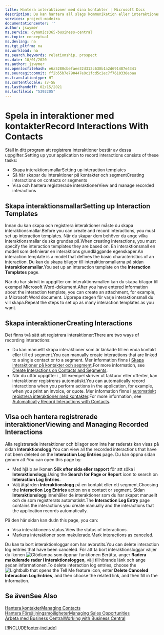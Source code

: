 ```yaml
---
title: Hantera interaktioner med dina kontakter | Microsoft Docs
description: Du kan hantera all slags kommunikation eller interaktioner mellan ditt företag och kontakterna, till exempel för brev, telefonsamtal, sammanträden och så vidare.
services: project-madeira
documentationcenter: ''
author: jswymer
ms.service: dynamics365-business-central
ms.topic: conceptual
ms.devlang: na
ms.tgt_pltfrm: na
ms.workload: na
ms.search.keywords: relationship, prospect
ms.date: 10/01/2020
ms.author: jswymer
ms.openlocfilehash: e6a5280cbefaee32d313c638b1a2d691487e4341
ms.sourcegitcommit: ff2b55b7e790447e0c1fcd5c2ec7f7610338ebaa
ms.translationtype: HT
ms.contentlocale: sv-SE
ms.lasthandoff: 02/15/2021
ms.locfileid: "5392205"
---
```

# <a name="record-interactions-with-contacts"></a><span data-ttu-id="557f7-103">Spela in interaktioner med kontakter</span><span class="sxs-lookup"><span data-stu-id="557f7-103">Record Interactions With Contacts</span></span>
<span data-ttu-id="557f7-104">Ställ in ditt program att registrera interaktioner består av dessa uppgifter:</span><span class="sxs-lookup"><span data-stu-id="557f7-104">Setting up your application to record interactions consists of these tasks:</span></span>

* <span data-ttu-id="557f7-105">Skapa interaktionsmallar</span><span class="sxs-lookup"><span data-stu-id="557f7-105">Setting up interaction templates</span></span>  
* <span data-ttu-id="557f7-106">Så här skapar du interaktioner på kontakter och segment</span><span class="sxs-lookup"><span data-stu-id="557f7-106">Creating interactions on contacts or segments</span></span>  
* <span data-ttu-id="557f7-107">Visa och hantera registrerade interaktioner</span><span class="sxs-lookup"><span data-stu-id="557f7-107">View and manage recorded interactions</span></span>  

##  <a name="setting-up-interaction-templates"></a><span data-ttu-id="557f7-108">Skapa interaktionsmallar</span><span class="sxs-lookup"><span data-stu-id="557f7-108">Setting up Interaction Templates</span></span>
<span data-ttu-id="557f7-109">Innan du kan skapa och registrera interaktioner måste du skapa interaktionsmallar.</span><span class="sxs-lookup"><span data-stu-id="557f7-109">Before you can create and record interactions, you must set up interaction templates.</span></span> <span data-ttu-id="557f7-110">När du skapar dem behöver du ange vilka interaktionsmallar de ska grundas på.</span><span class="sxs-lookup"><span data-stu-id="557f7-110">When creating interactions, you must specify the interaction templates they are based on.</span></span> <span data-ttu-id="557f7-111">En interaktionsmall en modell som definierar en interaktions grundläggande egenskaper.</span><span class="sxs-lookup"><span data-stu-id="557f7-111">An interaction template is a model that defines the basic characteristics of an interaction.</span></span>
<span data-ttu-id="557f7-112">Du kan du skapa bilagor till interaktionsmallarna på sidan **interaktionsmallar**.</span><span class="sxs-lookup"><span data-stu-id="557f7-112">You set up an interaction template on the **Interaction Templates** page.</span></span>

<span data-ttu-id="557f7-113">När du har skrivit in uppgifter om interaktionsmallen kan du skapa bilagor till exempel Microsoft Word-dokument.</span><span class="sxs-lookup"><span data-stu-id="557f7-113">After you have entered information about the interaction template, you can create an attachment, for example, a Microsoft Word document.</span></span> <span data-ttu-id="557f7-114">Upprepa stegen för varje interaktionsmall du vill skapa.</span><span class="sxs-lookup"><span data-stu-id="557f7-114">Repeat the steps to set up as many interaction templates as you want.</span></span>  

## <a name="creating-interactions"></a><span data-ttu-id="557f7-115">Skapa interaktioner</span><span class="sxs-lookup"><span data-stu-id="557f7-115">Creating Interactions</span></span>
<span data-ttu-id="557f7-116">Det finns två sätt att registrera interaktioner:</span><span class="sxs-lookup"><span data-stu-id="557f7-116">There are two ways of recording interactions:</span></span>

* <span data-ttu-id="557f7-117">Du kan manuellt skapa interaktioner som är länkade till en enda kontakt eller till ett segment.</span><span class="sxs-lookup"><span data-stu-id="557f7-117">You can manually create interactions that are linked to a single contact or to a segment.</span></span> <span data-ttu-id="557f7-118">Mer information finns i [Skapa interaktioner på kontakter och segment](marketing-how-create-interactions.md).</span><span class="sxs-lookup"><span data-stu-id="557f7-118">For more information, see [Create Interactions on Contacts and Segments](marketing-how-create-interactions.md).</span></span>  
* <span data-ttu-id="557f7-119">När du utför uppgifter i , till exempel skriver ut fakturor eller offerter, kan interaktioner registreras automatiskt.</span><span class="sxs-lookup"><span data-stu-id="557f7-119">You can automatically record interactions when you perform actions in the application, for example, when you print an invoice, or quote.</span></span> <span data-ttu-id="557f7-120">Mer information finns i [automatiskt registrera interaktioner med kontakter](marketing-auto-record-interactions.md).</span><span class="sxs-lookup"><span data-stu-id="557f7-120">For more information, see [Automatically Record Interactions with Contacts](marketing-auto-record-interactions.md).</span></span>

## <a name="viewing-and-managing-recorded-interactions"></a><span data-ttu-id="557f7-121">Visa och hantera registrerade interaktioner</span><span class="sxs-lookup"><span data-stu-id="557f7-121">Viewing and Managing Recorded Interactions</span></span>
<span data-ttu-id="557f7-122">Alla registrerade interaktioner och bilagor som inte har raderats kan visas på sidan **Interaktionslogg**.</span><span class="sxs-lookup"><span data-stu-id="557f7-122">You can view all the recorded interactions that have not been deleted on the **Interaction Log Entries** page.</span></span> <span data-ttu-id="557f7-123">Du kan öppna sidan genom att:</span><span class="sxs-lookup"><span data-stu-id="557f7-123">You can open this page by:</span></span>

* <span data-ttu-id="557f7-124">Med hjälp av ikonen **Sök efter sida eller rapport** för att söka i **Interaktionslogg**.</span><span class="sxs-lookup"><span data-stu-id="557f7-124">Using the **Search for Page or Report** icon to search on **Interaction Log Entries**.</span></span>
* <span data-ttu-id="557f7-125">Välj åtgärden **Interaktionslogg** på en kontakt eller ett segment.</span><span class="sxs-lookup"><span data-stu-id="557f7-125">Choosing the **Interaction Log Entries** action on a contact or segment.</span></span>
  <span data-ttu-id="557f7-126">Sidan **Interaktionslogg** innehåller de interaktioner som du har skapat manuellt och de som registrerats automatiskt.</span><span class="sxs-lookup"><span data-stu-id="557f7-126">The **Interaction Log Entry** page contains the interactions you create manually and the interactions that the application records automatically.</span></span>

<span data-ttu-id="557f7-127">På den här sidan kan du:</span><span class="sxs-lookup"><span data-stu-id="557f7-127">In this page, you can:</span></span>

* <span data-ttu-id="557f7-128">Visa interaktionens status.</span><span class="sxs-lookup"><span data-stu-id="557f7-128">View the status of interactions.</span></span>
* <span data-ttu-id="557f7-129">Markera interaktioner som makulerade.</span><span class="sxs-lookup"><span data-stu-id="557f7-129">Mark interactions as canceled.</span></span>

<span data-ttu-id="557f7-130">Du kan ta bort interaktionloggar som har avbrutits.</span><span class="sxs-lookup"><span data-stu-id="557f7-130">You can delete interaction log entries that have been canceled.</span></span> <span data-ttu-id="557f7-131">För att ta bort interaktionsloggar väljer du ikonen ![Glödlampa som öppnar funktionen Berätta](media/ui-search/search_small.png "Berätta vad du vill göra"), anger **Radera makulerade rader i interaktionsloggen**, välj tillhörande länk och ange sedan informationen.</span><span class="sxs-lookup"><span data-stu-id="557f7-131">To delete interaction log entries, choose the ![Lightbulb that opens the Tell Me feature](media/ui-search/search_small.png "Tell me what you want to do") icon, enter **Delete Canceled Interaction Log Entries**, and then choose the related link, and then fill in the information.</span></span>

## <a name="see-also"></a><span data-ttu-id="557f7-132">Se även</span><span class="sxs-lookup"><span data-stu-id="557f7-132">See Also</span></span>
[<span data-ttu-id="557f7-133">Hantera kontakter</span><span class="sxs-lookup"><span data-stu-id="557f7-133">Managing Contacts</span></span>](marketing-contacts.md)  
[<span data-ttu-id="557f7-134">Hantera Försäljningsmöjligheter</span><span class="sxs-lookup"><span data-stu-id="557f7-134">Managing Sales Opportunities</span></span>](marketing-manage-sales-opportunities.md)  
[<span data-ttu-id="557f7-135">Arbeta med Business Central</span><span class="sxs-lookup"><span data-stu-id="557f7-135">Working with Business Central</span></span>](ui-work-product.md)  


[!INCLUDE[footer-include](includes/footer-banner.md)]